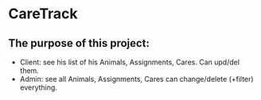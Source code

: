 # CareTrack 
## The purpose of this project: 
- Client: see his list of his Animals, Assignments, Cares. Can upd/del them.
- Admin: see all Animals, Assignments, Cares can change/delete (+filter) everything.